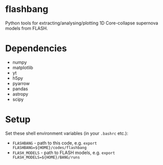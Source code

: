 # flashbang
Python tools for extracting/analysing/plotting 1D Core-collapse supernova models from FLASH.

# Dependencies
* numpy
* matplotlib
* yt
* h5py
* pyarrow
* pandas
* astropy
* scipy

# Setup
Set these shell environment variables (in your `.bashrc` etc.):
* `FLASHBANG` - path to this code, e.g. `export FLASHBANG=${HOME}/codes/flashbang`
* `FLASH_MODELS` - path to FLASH models, e.g. `export FLASH_MODELS=${HOME}/BANG/runs`
